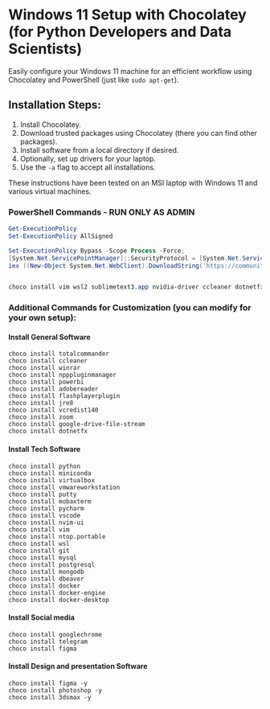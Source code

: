 # Windows 11 Setup with Chocolatey (for Python Developers and Data Scientists)

Easily configure your Windows 11 machine for an efficient workflow using Chocolatey and PowerShell (just like `sudo apt-get`).

## Installation Steps:

1. Install Chocolatey.
2. Download trusted packages using Chocolatey (there you can find other packages).
3. Install software from a local directory if desired.
4. Optionally, set up drivers for your laptop.
5. Use the `-a` flag to accept all installations.

These instructions have been tested on an MSI laptop with Windows 11 and various virtual machines.

### PowerShell Commands - RUN ONLY AS ADMIN

```powershell
Get-ExecutionPolicy
Set-ExecutionPolicy AllSigned

Set-ExecutionPolicy Bypass -Scope Process -Force;
[System.Net.ServicePointManager]::SecurityProtocol = [System.Net.ServicePointManager]::SecurityProtocol -bor 3072;
iex ((New-Object System.Net.WebClient).DownloadString('https://community.chocolatey.org/inst...'))


choco install vim wsl2 sublimetext3.app nvidia-driver ccleaner dotnetfx zoom google-drive-file-stream jre8 vcredist140 totalcommander winrar flashplayerplugin notepad excel word powerbi adobereader npppluginmanager virtualbox vmware-workstation putty mobaxterm pycharm-community visualstudio visualstudio2019 vmim microsoft-windows-subsystem-linux git mongodb docker python miniconda nvim-ui vim ntop.portable wsl mysql postgresql dbeaver docker-engine docker-desktop lightshot telegram googlechrome whatsapp figma -A

```
### Additional Commands for Customization (you can modify for your own setup):

#### Install General Software
```
choco install totalcommander
choco install ccleaner
choco install winrar
choco install npppluginmanager
choco install powerbi
choco install adobereader
choco install flashplayerplugin
choco install jre8
choco install vcredist140
choco install zoom
choco install google-drive-file-stream
choco install dotnetfx
```
#### Install Tech Software
```separate packages
choco install python
choco install miniconda
choco install virtualbox
choco install vmwareworkstation
choco install putty
choco install mobaxterm
choco install pycharm
choco install vscode
choco install nvim-ui
choco install vim
choco install ntop.portable
choco install wsl
choco install git
choco install mysql
choco install postgresql
choco install mongodb
choco install dbeaver
choco install docker
choco install docker-engine
choco install docker-desktop
```

#### Install Social media
```
choco install googlechrome
choco install telegram
choco install figma
```
#### Install Design and presentation Software
```
choco install figma -y
choco install photoshop -y
choco install 3dsmax -y
```
